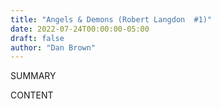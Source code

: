 ```yaml
---
title: "Angels & Demons (Robert Langdon  #1)"
date: 2022-07-24T00:00:00-05:00
draft: false
author: "Dan Brown"
---
```


SUMMARY

<!--more-->

CONTENT